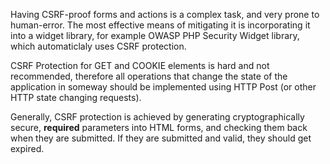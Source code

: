 Having CSRF-proof forms and actions is a complex task, and very prone to
human-error. The most effective means of mitigating it is incorporating
it into a widget library, for example OWASP PHP Security Widget library,
which automaticlaly uses CSRF protection.

CSRF Protection for GET and COOKIE elements is hard and not recommended,
therefore all operations that change the state of the application in
someway should be implemented using HTTP Post (or other HTTP state
changing requests).

Generally, CSRF protection is achieved by generating cryptographically
secure, **required** parameters into HTML forms, and checking them back
when they are submitted. If they are submitted and valid, they should
get expired.